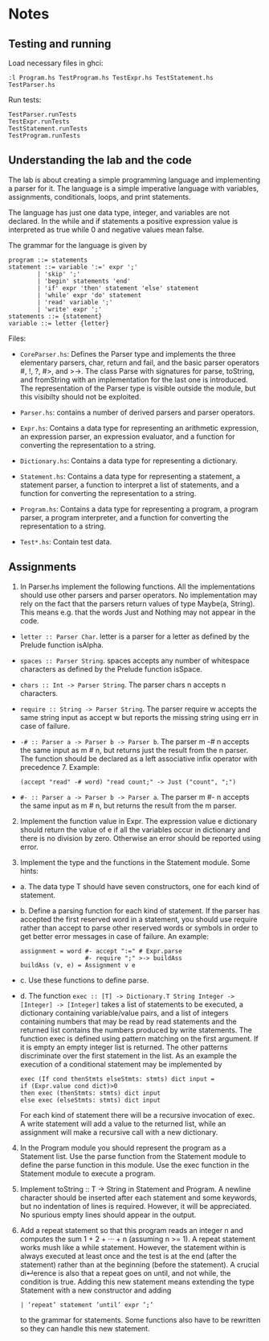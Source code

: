 # Notes

## Testing and running

Load necessary files in ghci:

```
:l Program.hs TestProgram.hs TestExpr.hs TestStatement.hs TestParser.hs
```

Run tests:

```
TestParser.runTests
TestExpr.runTests
TestStatement.runTests
TestProgram.runTests
```

## Understanding the lab and the code

The lab is about creating a simple programming language and implementing a parser for it. The language is a simple imperative language with variables, assignments, conditionals, loops, and print statements.

The language has just one data type, integer, and variables are not declared. In the while and if statements a positive expression value is interpreted as true while 0 and negative values mean false.

The grammar for the language is given by

```
program ::= statements
statement ::= variable ':=' expr ';'
        | 'skip' ';'
        | 'begin' statements 'end'
        | 'if' expr 'then' statement 'else' statement
        | 'while' expr 'do' statement
        | 'read' variable ';'
        | 'write' expr ';'
statements ::= {statement}
variable ::= letter {letter}
```

Files:

- `CoreParser.hs`: Defines the Parser type and implements the three elementary parsers, char, return and fail, and the basic parser operators #, !, ?, #>, and >->. The class Parse with signatures for parse, toString, and fromString with an implementation
  for the last one is introduced. The representation of the Parser type is visible outside the module, but this visibilty should not
  be exploited.

- `Parser.hs`: contains a number of derived parsers and parser operators.

- `Expr.hs`: Contains a data type for representing an arithmetic expression, an expression parser, an expression evaluator, and a function for converting the representation to a string.

- `Dictionary.hs`: Contains a data type for representing a dictionary.

- `Statement.hs`: Contains a data type for representing a statement, a statement parser, a function to interpret a list of statements, and a function for converting the representation to a string.

- `Program.hs`: Contains a data type for representing a program, a program parser, a program interpreter, and a function for converting the representation to a string.

- `Test*.hs`: Contain test data.

## Assignments

1. In Parser.hs implement the following functions. All the implementations should use other parsers and parser operators. No implementation may rely on the fact that the parsers return values of type Maybe(a, String). This means e.g. that the words Just and Nothing may not appear in the code.

- `letter :: Parser Char`.
  letter is a parser for a letter as defined by the Prelude function isAlpha.
- `spaces :: Parser String`.
  spaces accepts any number of whitespace characters as defined by the Prelude function isSpace.
- `chars :: Int -> Parser String`.
  The parser chars n accepts n characters.
- `require :: String -> Parser String`.
  The parser require w accepts the same string input as accept w but reports the missing string using err in case of failure.
- `-# :: Parser a -> Parser b -> Parser b`.
  The parser m -# n accepts the same input as m # n, but returns just the result from the n parser. The function should be declared as a left associative infix operator with precedence 7. Example:

  ```
  (accept "read" -# word) "read count;" -> Just ("count", ";")
  ```

- `#- :: Parser a -> Parser b -> Parser a`.
  The parser m #- n accepts the same input as m # n, but returns the result from the m parser.

2. Implement the function value in Expr. The expression value e dictionary should return the value of e if all the variables occur in dictionary and there is no division by zero. Otherwise an error should be reported using error.

3. Implement the type and the functions in the Statement module. Some hints:

- a. The data type T should have seven constructors, one for each kind of statement.
- b. Define a parsing function for each kind of statement. If the parser has accepted the first reserved word in a statement, you should use require rather than accept to parse other reserved words or symbols in order to get better error messages in case of failure. An example:

  ```
  assignment = word #- accept ":=" # Expr.parse
                    #- require ";" >-> buildAss
  buildAss (v, e) = Assignment v e
  ```

- c. Use these functions to define parse.
- d. The function `exec :: [T] -> Dictionary.T String Integer -> [Integer] -> [Integer]` takes a list of statements to be executed, a dictionary containing variable/value pairs, and a list of integers containing numbers that may be read by read statements and the returned list contains the numbers produced by write statements. The function exec is defined using pattern matching on the first argument. If it is empty an empty integer list is returned. The other patterns discriminate over the first statement in the list. As an example the execution of a conditional statement may be implemented by
  ```
  exec (If cond thenStmts elseStmts: stmts) dict input =
  if (Expr.value cond dict)>0
  then exec (thenStmts: stmts) dict input
  else exec (elseStmts: stmts) dict input
  ```
  For each kind of statement there will be a recursive invocation of exec. A write statement will add a value to the returned list, while an assignment will make a recursive call with a new dictionary.

4. In the Program module you should represent the program as a Statement list. Use the parse function from the Statement module to define the parse function in this module. Use the exec function in the Statement module to execute a program.

5. Implement toString :: T -> String in Statement and Program. A newline character should be inserted after each statement and some keywords, but no indentation of lines is required. However, it will be appreciated. No spurious empty lines should appear in the output.

6. Add a repeat statement so that this program reads an integer n and computes the sum 1 + 2 + ··· + n (assuming n >= 1). A repeat statement works mush like a while statement. However, the statement within is always executed at least once and the test is at the end (after the statement) rather than at the beginning (before the statement). A crucial di↵erence is also that a repeat goes on until, and not while, the condition is true. Adding this new statement means extending the type Statement with a new constructor and adding
   ```
   | ’repeat’ statement ’until’ expr ’;’
   ```
   to the grammar for statements. Some functions also have to be rewritten so they can handle this new statement.
